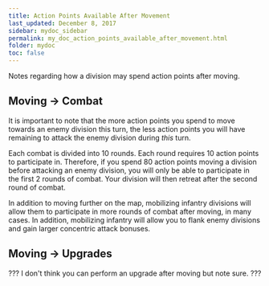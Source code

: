 ```yaml
---
title: Action Points Available After Movement
last_updated: December 8, 2017
sidebar: mydoc_sidebar
permalink: my_doc_action_points_available_after_movement.html
folder: mydoc
toc: false
---
```


Notes regarding how a division may spend action points after moving.

## Moving -> Combat

It is important to note that the more action points you spend to move towards an enemy division this turn, the less action points you will have remaining to attack the enemy division during _this_ turn.

Each combat is divided into 10 rounds. Each round requires 10 action points to participate in. Therefore, if you spend 80 action points moving a division before attacking an enemy division, you will only be able to participate in the first 2 rounds of combat. Your division will then retreat after the second round of combat.

In addition to moving further on the map, mobilizing infantry divisions will allow them to participate in more rounds of combat after moving, in many cases. In addition, mobilizing infantry will allow you to flank enemy divisions and gain larger concentric attack bonuses.

## Moving -> Upgrades

??? I don't think you can perform an upgrade after moving but note sure. ???
